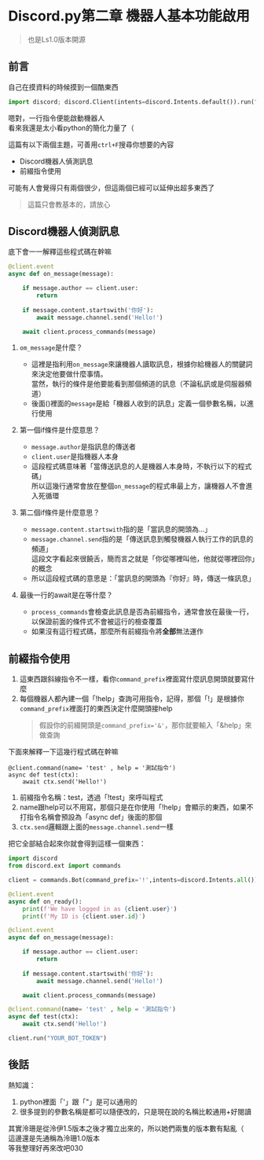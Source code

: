 # Discord.py第二章 機器人基本功能啟用
> 也是Ls1.0版本開源
## 前言
自己在摸資料的時候摸到一個酷東西  
```python
import discord; discord.Client(intents=discord.Intents.default()).run("你的機器人TOKEN")
```
嗯對，一行指令便能啟動機器人  
看來我還是太小看python的簡化力量了（  

這篇有以下兩個主題，可善用`ctrl+F`搜尋你想要的內容  
- Discord機器人偵測訊息
- 前綴指令使用
  
可能有人會覺得只有兩個很少，但這兩個已經可以延伸出超多東西了  
> 這篇只會教基本的，請放心

## Discord機器人偵測訊息
底下會一一解釋這些程式碼在幹嘛
```python
@client.event 
async def on_message(message):

    if message.author == client.user:
        return
    
    if message.content.startswith('你好'):
        await message.channel.send('Hello!')

    await client.process_commands(message)
```

1. `om_message`是什麼？
   - 這裡是指利用`on_message`來讓機器人讀取訊息，根據你給機器人的關鍵詞來決定他要做什麼事情。  
     當然，執行的條件是他要能看到那個頻道的訊息（不論私訊或是伺服器頻道）
   - 後面()裡面的`message`是給「機器人收到的訊息」定義一個參數名稱，以進行使用

2. 第一個if條件是什麼意思？
   - `message.author`是指訊息的傳送者
   - `client.user`是指機器人本身  
   - 這段程式碼意味著「當傳送訊息的人是機器人本身時，不執行以下的程式碼」  
     所以這幾行通常會放在整個`on_message`的程式串最上方，讓機器人不會進入死循環

3. 第二個if條件是什麼意思？
   - `message.content.startswith`指的是「當訊息的開頭為...」
   - `message.channel.send`指的是「傳送訊息到觸發機器人執行工作的訊息的頻道」  
     這段文字看起來很饒舌，簡而言之就是「你從哪裡叫他，他就從哪裡回你」的概念
   - 所以這段程式碼的意思是：「當訊息的開頭為『你好』時，傳送一條訊息」
  
5. 最後一行的await是在等什麼？
   - `process_commands`會檢查此訊息是否為前綴指令，通常會放在最後一行，以保證前面的條件式不會被這行的檢查覆蓋
   - 如果沒有這行程式碼，那麼所有前綴指令將**全部**無法運作

## 前綴指令使用
1. 這東西跟斜線指令不一樣，看你`command_prefix`裡面寫什麼訊息開頭就要寫什麼
2. 每個機器人都內建一個「!help」查詢可用指令，記得，那個「!」是根據你`command_prefix`裡面打的東西決定什麼開頭接help
   > 假設你的前綴開頭是`command_prefix='&'`，那你就要輸入「&help」來做查詢

下面來解釋一下這幾行程式碼在幹嘛
```
@client.command(name= 'test' , help = '測試指令') 
async def test(ctx):
    await ctx.send('Hello!')
```
1. 前綴指令名稱：test，透過「!test」來呼叫程式
2. name跟help可以不用寫，那個只是在你使用「!help」會顯示的東西，如果不打指令名稱會預設為「async def」後面的那個
3. `ctx.send`邏輯跟上面的`message.channel.send`一樣
  
把它全部結合起來你就會得到這樣一個東西：
```python
import discord
from discord.ext import commands

client = commands.Bot(command_prefix='!',intents=discord.Intents.all())

@client.event
async def on_ready():
    print(f'We have logged in as {client.user}')
    print(f'My ID is {client.user.id}')

@client.event 
async def on_message(message):

    if message.author == client.user: 
        return
    
    if message.content.startswith('你好'): 
        await message.channel.send('Hello!') 

    await client.process_commands(message) 

@client.command(name= 'test' , help = '測試指令') 
async def test(ctx):
    await ctx.send('Hello!')

client.run("YOUR_BOT_TOKEN")
```
  
## 後話
熱知識：  
1. python裡面「'」跟「"」是可以通用的  
2. 很多提到的參數名稱是都可以隨便改的，只是現在說的名稱比較通用+好閱讀  

其實泠珊是從泠伊1.5版本之後才獨立出來的，所以她們兩隻的版本數有點亂（  
這邊還是先通稱為泠珊1.0版本  
等我整理好再來改吧030
